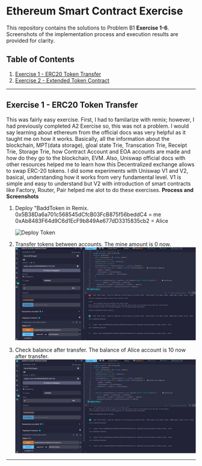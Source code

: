 # Ethereum Smart Contract Exercise
This repository contains the solutions to Problem B1 **Exercise 1-6**.
Screenshots of the implementation process and execution results are provided for clarity.

## Table of Contents
1. [Exercise 1 - ERC20 Token Transfer](#exercise-1-erc20-token-transfer)
2. [Exercise 2 - Extended Token Contract](#exercise-2-extended-token-contract)

---

## Exercise 1 - ERC20 Token Transfer
This was fairly easy exercise. First, I had to familarize with remix; however, I had previously completed A2 Exercise so, this was not a problem.
I would say learning about ethereum from the official docs was very helpful as it taught me on how it works. Basically, all the information about the
blockchain, MPT(data storage), gloal state Trie, Transcation Trie, Receipt Trie, Storage Trie, how Contract Account and EOA accounts are made and how do they go to the blockchain, EVM.
Also, Uniswap official docs with other resources helped me to learn how this Decentralized exchange allows to swap ERC-20 tokens.
I did some experiments with Uniswap V1 and V2, basical, understanding how it works from very fundamental level.
V1 is simple and easy to understand but V2 with introduction of smart contracts like Factory, Router, Pair helped me alot to do these exercises.
**Process and Screenshots**
1. Deploy "BaddToken in Remix.
    0x5B38Da6a701c568545dCfcB03FcB875f56beddC4 = me
    0xAb8483F64d9C6d1EcF9b849Ae677dD3315835cb2 = Alice

   ![Deploy Token](screenshots/e1p1.jpg)
2. Transfer tokens between accounts.
    The mine amount is 0 now.
   ![Transfer Token](screenshots/e1p2.png)
3. Check balance after transfer.
    The balance of Alice account is 10 now after transfer.
  ![Balances](screenshots/e1p3.png)


---




